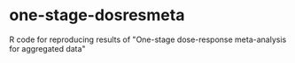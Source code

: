 # one-stage-dosresmeta
R code for reproducing results of "One-stage dose-response meta-analysis for aggregated data"
